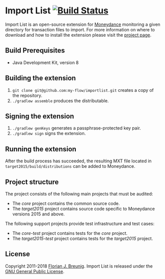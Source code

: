# Import List [![Build Status](https://travis-ci.org/my-flow/importlist.svg?branch=master)](https://travis-ci.org/my-flow/importlist)

Import List is an open-source extension for
[Moneydance](http://www.moneydance.com) monitoring a given directory for
transaction files to import. For more information on where to download and how
to install the extension please visit the
[project page](http://my-flow.github.io/importlist/).

## Build Prerequisites
* Java Development Kit, version 8

## Building the extension
1. `git clone git@github.com:my-flow/importlist.git` creates a copy of the
repository.
2. `./gradlew assemble` produces the distributable.

## Signing the extension
1. `./gradlew genKeys` generates a passphrase-protected key pair.
2. `./gradlew sign` signs the extension.

## Running the extension
After the build process has succeeded, the resulting MXT file located in
`target2015/build/distributions` can be added to Moneydance.

## Project structure
The project consists of the following main projects that must be audited:
- The *core* project contains the common source code.
- The *target2015* project contains source code specific to Moneydance
versions 2015 and above.

The following support projects provide test infrastructure and test cases:
- The *core-test* project contains tests for the *core* project.
- The *target2015-test* project contains tests for the *target2015* project.

## License
Copyright 2011-2018 [Florian J. Breunig](http://www.my-flow.com). Import List
is released under the
[GNU General Public License](http://www.gnu.org/licenses/gpl.html).
